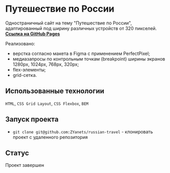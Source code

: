 # Путешествие по России
Одностраничный сайт на тему "Путешествие по России", адаптированный под ширину различных устройств от 320 пикселей.  
[**Ссылка на GitHub Pages**](https://zyanets.github.io/russian-travel/)

Реализовано:
- верстка согласно макета в Figma с применением PerfectPixel;
- медиазапросы по контрольным точкам (breakpoint) ширины экранов 1280px, 1024px, 768px, 320px;
- flex-элементы;
- grid-сетка.

## Использованные технологии
`HTML`, `CSS Grid Layout`, `CSS Flexbox`, `BEM`

## Запуск проекта
- `git clone git@github.com:ZYanets/russian-travel` - клонировать проект с удаленного репозитория

## Статус
Проект завершен
